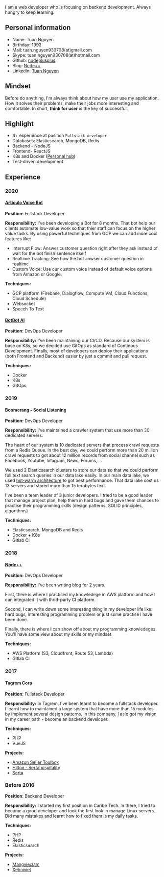 I am a web developer who is focusing on backend development. Always hungry to keep learning.

## Personal information

- Name: Tuan Nguyen
- Birthday: 1993
- Mail: tuan.nguyen930708(at)gmail.com
- Skype: tuan.nguyen930708(at)hotmail.com
- Github: [nodeplusplus](https://github.com/nodeplusplus)
- Blog: [Node++](http://blog.nodeplusplus.com/)
- LinkedIn: [Tuan Nguyen](https://www.linkedin.com/in/tuannguyen1993/)

## Mindset

Before do anything, I'm always think about how my user use my application. How it solves their problems, make their jobs more interesting and comfortable. In short, **think for user** is the key of successful.

## Highlight

- 4+ experience at position `Fullstack developer`
- Databases: Elasticsearch, MongoDB, Redis
- Backend - NodeJS
- Frontend- ReactJS
- K8s and Docker ([Personal hub](https://hub.docker.com/u/nodeplusplus/))
- Test-driven development

## Experience

### 2020

#### [Articulo Voice Bot](https://articulovoice.2359media.com/)

**Position:** Fullstack Developer

**Responsibility:** I've been developing a Bot for 8 months. That bot help our clients automate low-value work so that thier staff can focus on the higher value tasks. By using powerful techniques from GCP we can add more cool features like:

- Interrupt Flow: Answer customer question right after they ask instead of wait for the bot finish sentence itself
- Realtime Tracking: See how the bot anwser customer question in realtime
- Custom Voice: Use our custom voice instead of default voice options from Amazon or Google.

**Techniques:**

- GCP platform (Firebase, Dialogflow, Compute VM, Cloud Functions, Cloud Schedule)
- Websocket
- Speech To Text

#### [BotBot AI](https://botbot.ai/)

**Position:** DevOps Developer

**Responsibility:** I've been maintaining our CI/CD. Because our system is base on K8s, so we decided use GitOps as standard of Continous Development. Finally, most of developers can deploy their applications (both Frontend and Backend) easier by just a commit and pull request.

**Techniques:**

- Docker
- K8s
- GitOps

### 2019

#### Boomerang - Social Listening

**Position:** DevOps Developer

**Responsibility:** I've maintained a crawler system that use more than 30 dedicated servers.

The heart of our system is 10 dedicated servers that process crawl requests from a Redis Queue. In the best day, we could perform more than 20 million crawl requests to got about 12 million records from social channel such as Facebook, Youtube, Intagram, News, Forums, ...

We used 2 Elasticsearch clusters to store our data so that we could perform full text search queries in our data lake easily. In our main data lake, we used [hot-warm architecture](https://www.elastic.co/blog/hot-warm-architecture) to got best performance. That data lake cost us 13 servers and stored more than 15 terabytes text.

I've been a team leader of 3 junior developers. I tried to be a good leader that manage project plan, help them in hard bugs and gave them chances te practise their programming skills (design patterns, SOLID principles, algorithms)

**Techniques:**

- Elasticsearch, MongoDB and Redis
- Docker + K8s
- Gitlab CI

### 2018

#### [Node++](https://blog.nodeplusplus.com/)

**Position:** DevOps Developer

**Responsibility:** I've been writing blog for 2 years.

First, there is where I practised my knowledege in AWS platform and how I can integrated it with thrid-party CI platform.

Second, I can write down some interesting thing in my developer life like: hard bugs, interesting programming problem or just some practise I have been done.

Finally, there is where I can show off about my programming knowledeges. You'll have some view about my skills or my mindset.

**Techniques:**

- AWS Platform (S3, Cloudfront, Route 53, Lambda)
- Gitlab CI

### 2017

#### Tagrem Corp

**Position:** Fullstack Developer

**Responsibility:** In Tagrem, I've been learnt to become a fullstack developer. I learnt how to maintained a large system that have more than 15 modules by implement several design patterns. In this company, I aslo got my vision in my career path - become an backend developer.

**Techniques:**

- PHP
- VueJS

**Projects:**

- [Amazon Seller Toolbox](https://amzsellertoolbox.com/index.html)
- [Hilton - Sertahospitality](https://hilton.sertahospitality.com/index.html)
- [Serta](https://serta.com/)

### Before 2016

**Position:** Backend Developer

**Responsibility:** I started my first position in Caribe Tech. In there, I tried to became a good developer and took the first look in manage Linux servers. Did many mistakes and learnt how to fixed them is my daily tasks.

**Techniques:**

- PHP
- Redis
- Elasticsearch

**Projects:**

- [Mangvieclam](https://mangvieclam.com/)
- [Xehoiviet](https://xehoiviet.com/)
